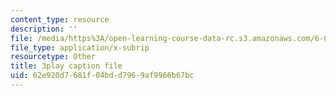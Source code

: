 ```yaml
---
content_type: resource
description: ''
file: /media/https%3A/open-learning-course-data-rc.s3.amazonaws.com/6-001-structure-and-interpretation-of-computer-programs-spring-2005/62e920d7681f04bdd7969af9966b67bc_QVEOq5k6Xi0.srt
file_type: application/x-subrip
resourcetype: Other
title: 3play caption file
uid: 62e920d7-681f-04bd-d796-9af9966b67bc
---
```

